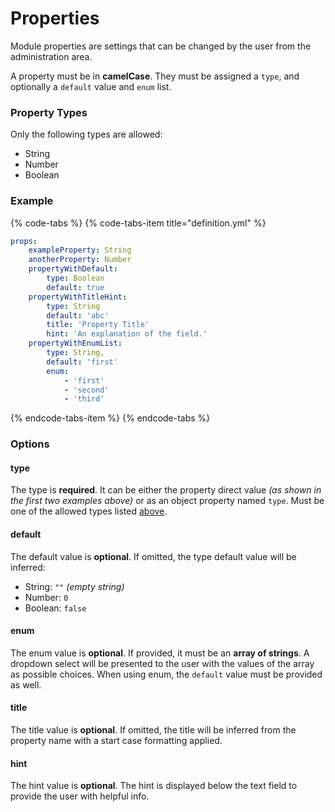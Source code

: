 # Properties

Module properties are settings that can be changed by the user from the administration area.

A property must be in **camelCase**. They must be assigned a `type`, and optionally a `default` value and `enum` list.

### Property Types

Only the following types are allowed:

* String
* Number
* Boolean

### Example

{% code-tabs %}
{% code-tabs-item title="definition.yml" %}
```yaml
props:
    exampleProperty: String
    anotherProperty: Number
    propertyWithDefault:
        type: Boolean
        default: true
    propertyWithTitleHint:
        type: String
        default: 'abc'
        title: 'Property Title'
        hint: 'An explanation of the field.'
    propertyWithEnumList:
        type: String,
        default: 'first'
        enum:
            - 'first'
            - 'second'
            - 'third'
```
{% endcode-tabs-item %}
{% endcode-tabs %}

### Options

#### type

The type is **required**. It can be either the property direct value _\(as shown in the first two examples above\)_ or as an object property named `type`. Must be one of the allowed types listed [above](properties.md#property-types).

#### default

The default value is **optional**. If omitted, the type default value will be inferred:

* String: `""` _\(empty string\)_
* Number: `0`
* Boolean: `false`

#### enum

The enum value is **optional**. If provided, it must be an **array of strings**. A dropdown select will be presented to the user with the values of the array as possible choices. When using enum, the `default` value must be provided as well.

#### title

The title value is **optional**. If omitted, the title will be inferred from the property name with a start case formatting applied.

#### hint

The hint value is **optional**. The hint is displayed below the text field to provide the user with helpful info.

